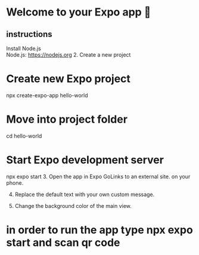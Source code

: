 # Welcome to your Expo app 👋

## instructions

Install Node.js  
Node.js: https://nodejs.org 2. Create a new project

# Create new Expo project

npx create-expo-app hello-world

# Move into project folder

cd hello-world

# Start Expo development server

npx expo start 3. Open the app in Expo GoLinks to an external site. on your phone.

4.  Replace the default text with your own custom message.

5.  Change the background color of the main view.

# in order to run the app type npx expo start and scan qr code
